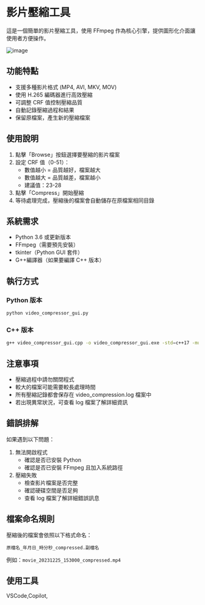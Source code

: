 # 影片壓縮工具

這是一個簡單的影片壓縮工具，使用 FFmpeg 作為核心引擎，提供圖形化介面讓使用者方便操作。

![image](https://github.com/yuuhouse/VideoCopresserV_02-potter-/blob/main/Screenshot.png)

## 功能特點

- 支援多種影片格式 (MP4, AVI, MKV, MOV)
- 使用 H.265 編碼器進行高效壓縮
- 可調整 CRF 值控制壓縮品質
- 自動記錄壓縮過程和結果
- 保留原檔案，產生新的壓縮檔案

## 使用說明

1. 點擊「Browse」按鈕選擇要壓縮的影片檔案
2. 設定 CRF 值（0-51）：
   - 數值越小 = 品質越好，檔案越大
   - 數值越大 = 品質越差，檔案越小
   - 建議值：23-28
3. 點擊「Compress」開始壓縮
4. 等待處理完成，壓縮後的檔案會自動儲存在原檔案相同目錄

## 系統需求

- Python 3.6 或更新版本
- FFmpeg（需要預先安裝）
- tkinter（Python GUI 套件）
- G++編譯器（如果要編譯 C++ 版本）

## 執行方式

### Python 版本
```bash
python video_compressor_gui.py
```

### C++ 版本
```bash
g++ video_compressor_gui.cpp -o video_compressor_gui.exe -std=c++17 -municode -mwindows -static -static-libgcc -static-libstdc++
```

## 注意事項

- 壓縮過程中請勿關閉程式
- 較大的檔案可能需要較長處理時間
- 所有壓縮記錄都會保存在 video_compression.log 檔案中
- 若出現異常狀況，可查看 log 檔案了解詳細資訊

## 錯誤排解

如果遇到以下問題：
1. 無法開啟程式
   - 確認是否已安裝 Python
   - 確認是否已安裝 FFmpeg 且加入系統路徑
2. 壓縮失敗
   - 檢查影片檔案是否完整
   - 確認硬碟空間是否足夠
   - 查看 log 檔案了解詳細錯誤訊息

## 檔案命名規則

壓縮後的檔案會依照以下格式命名：
```
原檔名_年月日_時分秒_compressed.副檔名
```
例如：`movie_20231225_153000_compressed.mp4`

## 使用工具

VSCode,Copilot,